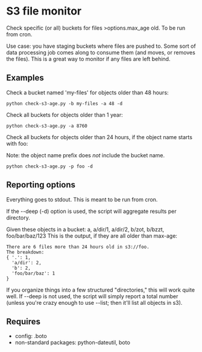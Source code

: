 S3 file monitor
===============
Check specific (or all) buckets for files >options.max_age old.
To be run from cron.

Use case: you have staging buckets where files are pushed to. Some sort of
data processing job comes along to consume them (and moves, or removes the files).
This is a great way to monitor if any files are left behind.

Examples
--------

Check a bucket named 'my-files' for objects older than 48 hours:

    python check-s3-age.py -b my-files -a 48 -d

Check all buckets for objects older than 1 year:

    python check-s3-age.py -a 8760

Check all buckets for objects older than 24 hours, if the object name starts with foo:

Note: the object name prefix does *not* include the bucket name.

    python check-s3-age.py -p foo -d

Reporting options
-----------------
Everything goes to stdout. This is meant to be run from cron.

If the --deep (-d) option is used, the script will aggregate results per directory.

Given these objects in a bucket: a, a/dir/1, a/dir/2, b/zot, b/bzzt, foo/bar/baz/123
This is the output, if they are all older than max-age:
	
	There are 6 files more than 24 hours old in s3://foo.
	The breakdown:
    { '.': 1,
      'a/dir': 2,
      'b': 2,
      'foo/bar/baz': 1
    }

If you organize things into a few structured "directories," this will work quite well.
If --deep is not used, the script will simply report a total number (unless you're
crazy enough to use --list; then it'll list all objects in s3).

Requires
--------
* config: .boto
* non-standard packages: python-dateutil, boto
